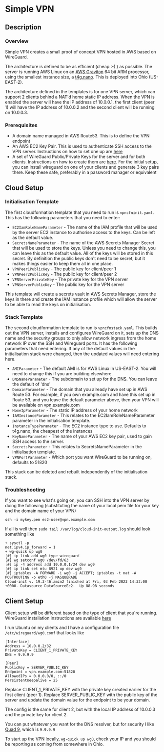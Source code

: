 # Simple VPN

## Description
### Overview
Simple VPN creates a small proof of concept VPN hosted in AWS based on WireGuard.

The architecture is defined to be as efficient (cheap :-) ) as possible. The server is running AWS Linux on an [AWS Graviton](https://en.wikipedia.org/wiki/AWS_Graviton) 64 bit ARM processor, using the smallest instance size, a [t4g.nano](https://aws.amazon.com/ec2/instance-types/t4/). This is deployed into Ohio (US-EAST-2).

The architecture defined in the templates is for one VPN server, which can support 2 clients behind a NAT'd home static IP address. When the VPN is enabled the server will have the IP address of 10.0.0.1, the first client (peer 1) will have the IP address of 10.0.0.2 and the second client will be running on 10.0.0.3.

### Prerequisites
* A domain name managed in AWS Route53. This is to define the VPN endpoint
* An AWS EC2 Key Pair. This is used to authenticate SSH access to the VPN server. Instructions on how to set one up are [here](https://docs.aws.amazon.com/AWSEC2/latest/UserGuide/ec2-key-pairs.html)
* A set of WireGuard Public/Private Keys for the server and for both clients. Instructions on how to create them are [here](https://www.wireguard.com/quickstart/#key-generation). For the initial setup, you can install wireguard on one of your clients and generate 3 key pairs there. Keep these safe, preferably in a password manager or equivalent

## Cloud Setup
### Initialisation Template
The first cloudformation template that you need to run is `vpncfninit.yaml`. This has the following parameters that you need to enter:
* `EC2IamRoleNameParameter` - The name of the IAM profile that will be used by the server EC2 instance to authorise access to the keys. Can be left as the default value.
* `SecretsNameParameter` - The name of the AWS Secrets Manager Secret that will be used to store the keys. Unless you need to change this, you can leave this as the default value. All of the keys will be stored in this secret. By definition the public keys don't need to be secret, but it makes things easier to keep them all in one place.
* `VPNPeer1PublicKey` - The public key for client/peer 1
* `VPNPeer2PublicKey` - The public key for client/peer 2
* `VPNServerPrivateKey` - The private key for the VPN server
* `VPNServerPublicKey` - The public key for the VPN server

This template will create a secrets vault in AWS Secrets Manager, store the keys in there and create the IAM instance profile which will allow the server to be able to read the keys on initialisation.

### Stack Template
The second cloudformation template to run is `vpncfnstack.yaml`. This builds out the VPN server, installs and configures WireGuard on it, sets up the DNS name and the security groups to only allow network ingress from the home network IP over the SSH and Wireguard ports. It has the following parameters that need entering. If any of the default values in the initialisation stack were changed, then the updated values will need entering here.
* `AMIParameter` - The default AMI is for AWS Linux in US-EAST-2. You will need to change this if you are building elsewhere.
* `DNSNameParameter` - The subdomain to set up for the DNS. You can leave the default of 'dns'
* `DomainParameter` - The domain that you already have set up in AWS Route 53. For example, if you own example.com and have this set up in Route 53, and you leave the default parameter above, then your VPN will be available on vpn.example.com
* `HomeIpParameter` - The static IP address of your home network
* `IAMInstanceParameter` - This relates to the EC2IamRoleNameParameter parameter in the initialisation template.
* `InstanceTypeParameter` - The EC2 instance type to use. Defaults to t4g.nano, the cheapest of the instances
* `KeyNameParameter` - The name of your AWS EC2 key pair, used to gain SSH access to the server.
* `SecretsParameter` - This relates to SecretsNameParameter in the initialisation template. 
* `VPNPortParameter` - Which port you want WireGuard to be running on, defaults to 51820

This stack can be deleted and rebuilt independently of the initialisation stack.

### Troubleshooting
If you want to see what's going on, you can SSH into the VPN server by doing the following (substituting the name of your local pem file for your key and the domain name of your VPN)
```
ssh -i mykey.pem ec2-user@vpn.example.com
```
If all is well then `sudo tail /var/log/cloud-init-output.log` should look something like
```
+ sysctl -p
net.ipv4.ip_forward = 1
+ wg-quick up wg0
[#] ip link add wg0 type wireguard
[#] wg setconf wg0 /dev/fd/63
[#] ip -4 address add 10.0.0.1/24 dev wg0
[#] ip link set mtu 8921 up dev wg0
[#] iptables -A FORWARD -i wg0 -j ACCEPT; iptables -t nat -A POSTROUTING -o eth0 -j MASQUERADE
Cloud-init v. 19.3-46.amzn2 finished at Fri, 03 Feb 2023 14:32:00 +0000. Datasource DataSourceEc2.  Up 88.98 seconds
```
## Client Setup
Client setup will be different based on the type of client that you're running. WireGuard installation instructions are available [here](https://www.wireguard.com/install/)

I run Ubuntu on my clients and I have a configuration file `/etc/wireguard/wg0.conf` that looks like
```
[Interface]
Address = 10.0.0.2/32
PrivateKey = CLIENT_1_PRIVATE_KEY
DNS = 9.9.9.9

[Peer]
PublicKey = SERVER_PUBLIC_KEY
Endpoint = vpn.example.com:51820
AllowedIPs = 0.0.0.0/0, ::/0
PersistentKeepalive = 25
```
Replace CLIENT_1_PRIVATE_KEY with the private key created earlier for the first client (peer 1). Replace SERVER_PUBLIC_KEY with the public key of the server and update the domain value for the endpoint to be your domain.

The config is the same for client 2, but with the local IP address of 10.0.0.3 and the private key for client 2.

You can put whatever you want for the DNS resolver, but for security I like [Quad 9](https://www.quad9.net/), which is `9.9.9.9`

To start up the VPN locally, `wg-quick up wg0`, check your IP and you should be reporting as coming from somewhere in Ohio.
